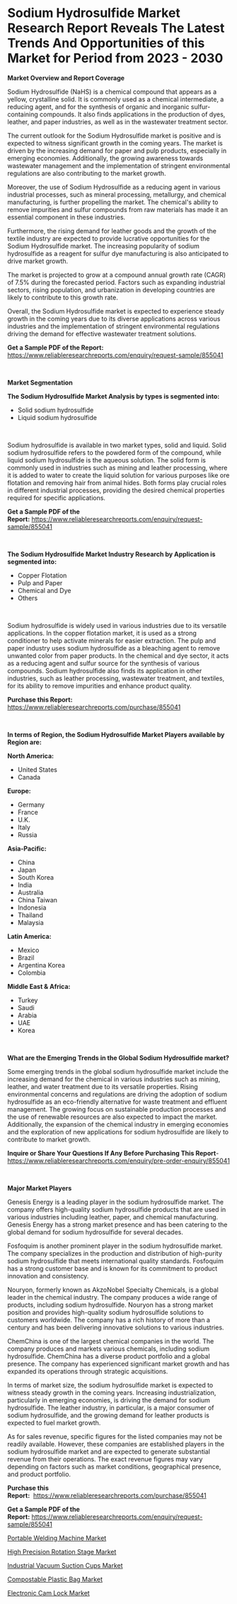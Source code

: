 <p><h1>Sodium Hydrosulfide Market Research Report Reveals The Latest Trends And Opportunities of this Market for Period from 2023 - 2030</h1></p><p><strong>Market Overview and Report Coverage</strong></p>
<p><p>Sodium Hydrosulfide (NaHS) is a chemical compound that appears as a yellow, crystalline solid. It is commonly used as a chemical intermediate, a reducing agent, and for the synthesis of organic and inorganic sulfur-containing compounds. It also finds applications in the production of dyes, leather, and paper industries, as well as in the wastewater treatment sector.</p><p>The current outlook for the Sodium Hydrosulfide market is positive and is expected to witness significant growth in the coming years. The market is driven by the increasing demand for paper and pulp products, especially in emerging economies. Additionally, the growing awareness towards wastewater management and the implementation of stringent environmental regulations are also contributing to the market growth.</p><p>Moreover, the use of Sodium Hydrosulfide as a reducing agent in various industrial processes, such as mineral processing, metallurgy, and chemical manufacturing, is further propelling the market. The chemical's ability to remove impurities and sulfur compounds from raw materials has made it an essential component in these industries.</p><p>Furthermore, the rising demand for leather goods and the growth of the textile industry are expected to provide lucrative opportunities for the Sodium Hydrosulfide market. The increasing popularity of sodium hydrosulfide as a reagent for sulfur dye manufacturing is also anticipated to drive market growth.</p><p>The market is projected to grow at a compound annual growth rate (CAGR) of 7.5% during the forecasted period. Factors such as expanding industrial sectors, rising population, and urbanization in developing countries are likely to contribute to this growth rate.</p><p>Overall, the Sodium Hydrosulfide market is expected to experience steady growth in the coming years due to its diverse applications across various industries and the implementation of stringent environmental regulations driving the demand for effective wastewater treatment solutions.</p></p>
<p><strong>Get a Sample PDF of the Report:</strong> <a href="https://www.reliableresearchreports.com/enquiry/request-sample/855041">https://www.reliableresearchreports.com/enquiry/request-sample/855041</a></p>
<p>&nbsp;</p>
<p><strong>Market Segmentation</strong></p>
<p><strong>The Sodium Hydrosulfide Market Analysis by types is segmented into:</strong></p>
<p><ul><li>Solid sodium hydrosulfide</li><li>Liquid sodium hydrosulfide</li></ul></p>
<p>&nbsp;</p>
<p><p>Sodium hydrosulfide is available in two market types, solid and liquid. Solid sodium hydrosulfide refers to the powdered form of the compound, while liquid sodium hydrosulfide is the aqueous solution. The solid form is commonly used in industries such as mining and leather processing, where it is added to water to create the liquid solution for various purposes like ore flotation and removing hair from animal hides. Both forms play crucial roles in different industrial processes, providing the desired chemical properties required for specific applications.</p></p>
<p><strong>Get a Sample PDF of the Report:</strong>&nbsp;<a href="https://www.reliableresearchreports.com/enquiry/request-sample/855041">https://www.reliableresearchreports.com/enquiry/request-sample/855041</a></p>
<p>&nbsp;</p>
<p><strong>The Sodium Hydrosulfide Market Industry Research by Application is segmented into:</strong></p>
<p><ul><li>Copper Flotation</li><li>Pulp and Paper</li><li>Chemical and Dye</li><li>Others</li></ul></p>
<p>&nbsp;</p>
<p><p>Sodium hydrosulfide is widely used in various industries due to its versatile applications. In the copper flotation market, it is used as a strong conditioner to help activate minerals for easier extraction. The pulp and paper industry uses sodium hydrosulfide as a bleaching agent to remove unwanted color from paper products. In the chemical and dye sector, it acts as a reducing agent and sulfur source for the synthesis of various compounds. Sodium hydrosulfide also finds its application in other industries, such as leather processing, wastewater treatment, and textiles, for its ability to remove impurities and enhance product quality.</p></p>
<p><strong>Purchase this Report:</strong>&nbsp; <a href="https://www.reliableresearchreports.com/purchase/855041">https://www.reliableresearchreports.com/purchase/855041</a></p>
<p>&nbsp;</p>
<p><strong>In terms of Region, the Sodium Hydrosulfide Market Players available by Region are:</strong></p>
<p>
    <p> <strong> North America: </strong>
        <ul>
            <li>United States</li>
            <li>Canada</li>
        </ul>
        </p> 
    <p> <strong> Europe: </strong>
        <ul>
            <li>Germany</li>
            <li>France</li>
            <li>U.K.</li>
            <li>Italy</li>
            <li>Russia</li>
        </ul>
        </p> 
    <p> <strong> Asia-Pacific: </strong>
        <ul>
            <li>China</li>
            <li>Japan</li>
            <li>South Korea</li>
            <li>India</li>
            <li>Australia</li>
            <li>China Taiwan</li>
            <li>Indonesia</li>
            <li>Thailand</li>
            <li>Malaysia</li>
        </ul>
        </p> 
    <p> <strong> Latin America: </strong>
        <ul>
            <li>Mexico</li>
            <li>Brazil</li>
            <li>Argentina Korea</li>
            <li>Colombia</li>
        </ul>
        </p> 
    <p> <strong> Middle East & Africa: </strong>
        <ul>
            <li>Turkey</li>
            <li>Saudi</li>
            <li>Arabia</li>
            <li>UAE</li>
            <li>Korea</li>
        </ul>
    </p>
    </p>
<p>&nbsp;</p>
<p><strong>What are the Emerging Trends in the Global Sodium Hydrosulfide market?</strong></p>
<p><p>Some emerging trends in the global sodium hydrosulfide market include the increasing demand for the chemical in various industries such as mining, leather, and water treatment due to its versatile properties. Rising environmental concerns and regulations are driving the adoption of sodium hydrosulfide as an eco-friendly alternative for waste treatment and effluent management. The growing focus on sustainable production processes and the use of renewable resources are also expected to impact the market. Additionally, the expansion of the chemical industry in emerging economies and the exploration of new applications for sodium hydrosulfide are likely to contribute to market growth.</p></p>
<p><strong>Inquire or Share Your Questions If Any Before Purchasing This Report</strong>- <a href="https://www.reliableresearchreports.com/enquiry/pre-order-enquiry/855041">https://www.reliableresearchreports.com/enquiry/pre-order-enquiry/855041</a></p>
<p>&nbsp;</p>
<p><strong>Major Market Players</strong></p>
<p><p>Genesis Energy is a leading player in the sodium hydrosulfide market. The company offers high-quality sodium hydrosulfide products that are used in various industries including leather, paper, and chemical manufacturing. Genesis Energy has a strong market presence and has been catering to the global demand for sodium hydrosulfide for several decades.</p><p>Fosfoquim is another prominent player in the sodium hydrosulfide market. The company specializes in the production and distribution of high-purity sodium hydrosulfide that meets international quality standards. Fosfoquim has a strong customer base and is known for its commitment to product innovation and consistency.</p><p>Nouryon, formerly known as AkzoNobel Specialty Chemicals, is a global leader in the chemical industry. The company produces a wide range of products, including sodium hydrosulfide. Nouryon has a strong market position and provides high-quality sodium hydrosulfide solutions to customers worldwide. The company has a rich history of more than a century and has been delivering innovative solutions to various industries.</p><p>ChemChina is one of the largest chemical companies in the world. The company produces and markets various chemicals, including sodium hydrosulfide. ChemChina has a diverse product portfolio and a global presence. The company has experienced significant market growth and has expanded its operations through strategic acquisitions.</p><p>In terms of market size, the sodium hydrosulfide market is expected to witness steady growth in the coming years. Increasing industrialization, particularly in emerging economies, is driving the demand for sodium hydrosulfide. The leather industry, in particular, is a major consumer of sodium hydrosulfide, and the growing demand for leather products is expected to fuel market growth.</p><p>As for sales revenue, specific figures for the listed companies may not be readily available. However, these companies are established players in the sodium hydrosulfide market and are expected to generate substantial revenue from their operations. The exact revenue figures may vary depending on factors such as market conditions, geographical presence, and product portfolio.</p></p>
<p><strong>Purchase this Report:</strong>&nbsp;&nbsp;<a href="https://www.reliableresearchreports.com/purchase/855041">https://www.reliableresearchreports.com/purchase/855041</a></p>
<p></p>
<p><strong>Get a Sample PDF of the Report:</strong>&nbsp;<a href="https://www.reliableresearchreports.com/enquiry/request-sample/855041">https://www.reliableresearchreports.com/enquiry/request-sample/855041</a></p>
<p><p><a href="https://medium.com/@orinsmitham1985/portable-welding-machine-market-analysis-its-cagr-market-segmentation-and-global-industry-d950d8a703f3">Portable Welding Machine Market</a></p><p><a href="https://medium.com/@carrolltorp/high-precision-rotation-stage-market-insight-market-trends-growth-forecasted-from-2023-to-2030-ecdc81375412">High Precision Rotation Stage Market</a></p><p><a href="https://medium.com/@kimzemlak1955/industrial-vacuum-suction-cups-market-size-market-outlook-and-market-forecast-2023-to-2030-45715429380a">Industrial Vacuum Suction Cups Market</a></p><p><a href="https://medium.com/@noewwade60/compostable-plastic-bag-market-comprehensive-assessment-by-type-application-and-geography-ccfdc07ad406">Compostable Plastic Bag Market</a></p><p><a href="https://medium.com/@ruthgaylord1929/electronic-cam-lock-market-research-report-its-history-and-forecast-2023-to-2030-c318fa7d7120">Electronic Cam Lock Market</a></p></p>